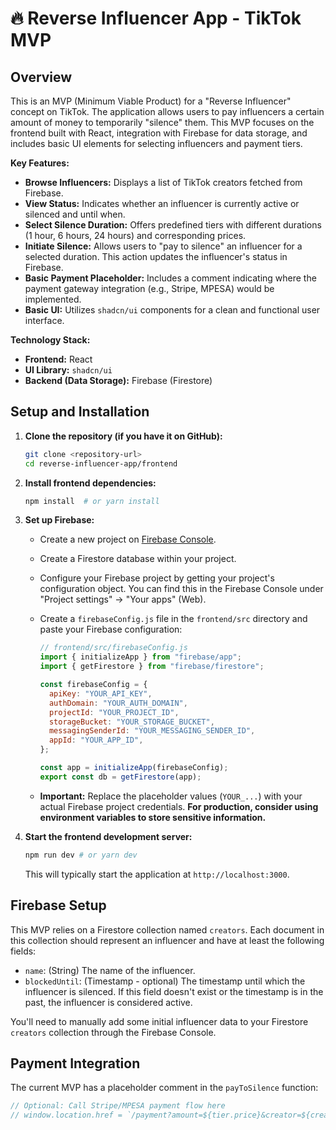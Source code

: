 # 🔥 Reverse Influencer App - TikTok MVP

## Overview

This is an MVP (Minimum Viable Product) for a "Reverse Influencer" concept on TikTok. The application allows users to pay influencers a certain amount of money to temporarily "silence" them. This MVP focuses on the frontend built with React, integration with Firebase for data storage, and includes basic UI elements for selecting influencers and payment tiers.

**Key Features:**

* **Browse Influencers:** Displays a list of TikTok creators fetched from Firebase.
* **View Status:** Indicates whether an influencer is currently active or silenced and until when.
* **Select Silence Duration:** Offers predefined tiers with different durations (1 hour, 6 hours, 24 hours) and corresponding prices.
* **Initiate Silence:** Allows users to "pay to silence" an influencer for a selected duration. This action updates the influencer's status in Firebase.
* **Basic Payment Placeholder:** Includes a comment indicating where the payment gateway integration (e.g., Stripe, MPESA) would be implemented.
* **Basic UI:** Utilizes `shadcn/ui` components for a clean and functional user interface.

**Technology Stack:**

* **Frontend:** React
* **UI Library:** `shadcn/ui`
* **Backend (Data Storage):** Firebase (Firestore)

## Setup and Installation

1.  **Clone the repository (if you have it on GitHub):**
    ```bash
    git clone <repository-url>
    cd reverse-influencer-app/frontend
    ```

2.  **Install frontend dependencies:**
    ```bash
    npm install  # or yarn install
    ```

3.  **Set up Firebase:**
    * Create a new project on [Firebase Console](https://console.firebase.google.com/).
    * Create a Firestore database within your project.
    * Configure your Firebase project by getting your project's configuration object. You can find this in the Firebase Console under "Project settings" -> "Your apps" (Web).
    * Create a `firebaseConfig.js` file in the `frontend/src` directory and paste your Firebase configuration:

        ```javascript
        // frontend/src/firebaseConfig.js
        import { initializeApp } from "firebase/app";
        import { getFirestore } from "firebase/firestore";

        const firebaseConfig = {
          apiKey: "YOUR_API_KEY",
          authDomain: "YOUR_AUTH_DOMAIN",
          projectId: "YOUR_PROJECT_ID",
          storageBucket: "YOUR_STORAGE_BUCKET",
          messagingSenderId: "YOUR_MESSAGING_SENDER_ID",
          appId: "YOUR_APP_ID",
        };

        const app = initializeApp(firebaseConfig);
        export const db = getFirestore(app);
        ```

    * **Important:** Replace the placeholder values (`YOUR_...`) with your actual Firebase project credentials. **For production, consider using environment variables to store sensitive information.**

4.  **Start the frontend development server:**
    ```bash
    npm run dev # or yarn dev
    ```

    This will typically start the application at `http://localhost:3000`.

## Firebase Setup

This MVP relies on a Firestore collection named `creators`. Each document in this collection should represent an influencer and have at least the following fields:

* `name`: (String) The name of the influencer.
* `blockedUntil`: (Timestamp - optional) The timestamp until which the influencer is silenced. If this field doesn't exist or the timestamp is in the past, the influencer is considered active.

You'll need to manually add some initial influencer data to your Firestore `creators` collection through the Firebase Console.

## Payment Integration

The current MVP has a placeholder comment in the `payToSilence` function:

```javascript
// Optional: Call Stripe/MPESA payment flow here
// window.location.href = `/payment?amount=${tier.price}&creator=${creator.id}`;